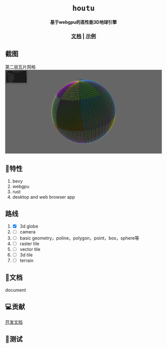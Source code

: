 <div align="center">

  <h1><code>houtu</code></h1>

  <strong>基于webgpu的高性能3D地球引擎</strong>

  <h3>
    <a href="#">文档</a>
    <span> | </span>
    <a href="#">示例</a>
  </h3>
</div>

## 截图

第二层瓦片网格
![瓦片网格](./www/assets/jietu4.png)

## 🚀特性
1. bevy
2. webgpu
3. rust
4. desktop and web browser app

## 路线
1. - [x] 3d globe
2. - [ ] camera
3. - [ ] basic geometry，poline，polygon，point，box，sphere等
4. - [ ] raster tile
5. - [ ] vector tile
6. - [ ] 3d tile
7. - [ ] terrain
## 📖文档
document

## 💻贡献
[开发文档](./DEVELOPMENT.md)

## 🐒测试
